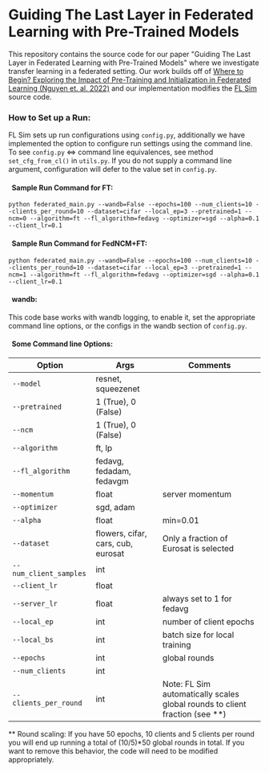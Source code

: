 
# Guiding The Last Layer in Federated Learning with Pre-Trained Models

This repository contains the source code for our paper "Guiding The Last Layer in Federated Learning with Pre-Trained Models"
where we investigate transfer learning in a federated setting. Our work builds off of 
[Where to Begin? Exploring the Impact of Pre-Training and Initialization in Federated Learning (Nguyen et. al. 2022)](https://arxiv.org/abs/2206.15387)
and our implementation modifies the [FL Sim](https://github.com/facebookresearch/FLSim) source code. 

### How to Set up a Run:
FL Sim sets up run configurations using `config.py`, additionally we have implemented the option to configure run settings
using the command line. To see `config.py` <=> command line equivalences, see method `set_cfg_from_cl()` in `utils.py`.
 If you do not supply a command line argument, configuration will defer to the value set in `config.py`.

#### &nbsp;&nbsp;Sample Run Command for FT:
`python federated_main.py --wandb=False --epochs=100 --num_clients=10 --clients_per_round=10 --dataset=cifar --local_ep=3
--pretrained=1 --ncm=0 --algorithm=ft --fl_algorithm=fedavg --optimizer=sgd --alpha=0.1 --client_lr=0.1`
#### &nbsp;&nbsp;Sample Run Command for FedNCM+FT:
`python federated_main.py --wandb=False --epochs=100 --num_clients=10 --clients_per_round=10 --dataset=cifar --local_ep=3
--pretrained=1 --ncm=1 --algorithm=ft --fl_algorithm=fedavg --optimizer=sgd --alpha=0.1 --client_lr=0.1`

#### &nbsp;&nbsp;wandb:
This code base works with wandb logging, to enable it, set the appropriate command line options, or the configs in the 
wandb section of `config.py`.

#### &nbsp;&nbsp;Some Command line Options:
|Option                |Args                              |Comments                              |
|----------------------|----------------------------------|--------------------------------------|
| `--model`            |resnet, squeezenet                |                                      |
|`--pretrained`        |1 (True), 0 (False)               |                                      |
|`--ncm`               |1 (True), 0 (False)               |                                      |
|`--algorithm`         |ft, lp                            |                                      |
|`--fl_algorithm`      |fedavg, fedadam, fedavgm          |                                      |
|`--momentum`          |float                             |server momentum                       |
|`--optimizer`         |sgd, adam                         |                                      |
|`--alpha`             |float                             | min=0.01                             |
|`--dataset`           |flowers, cifar, cars, cub, eurosat|Only a fraction of Eurosat is selected|
|`--num_client_samples`|int                               |                                      |
|`--client_lr`         |float                             |                                      |
|`--server_lr`         |float                             |always set to 1 for fedavg            |
|`--local_ep`          |int                               |number of client epochs               |
|`--local_bs`          |int                               |batch size for local training         |
|`--epochs`            |int                               |global rounds                         |
|`--num_clients`       |int                               |                                      |
|`--clients_per_round` |int                               |Note: FL Sim automatically scales global rounds to client fraction (see **)|

** Round scaling: If you have 50 epochs, 10 clients and 5 clients per round you will end up running a total of (10/5)*50 
global rounds in total. If you want to remove this behavior, the code will need to be modified appropriately.  

